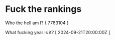 # Fuck the rankings

Who the hell am I?
{ 7763104 }

What fucking year is it?
[ 2024-09-21T20:00:00Z ]

